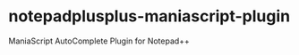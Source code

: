 notepadplusplus-maniascript-plugin
==================================

ManiaScript AutoComplete Plugin for Notepad++